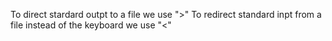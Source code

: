 To direct stardard outpt to a file we use ">"
To redirect standard inpt from a file instead of the keyboard we use "<"

